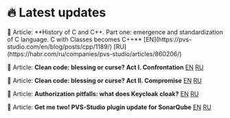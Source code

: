<h1>
 🔥 Latest updates 
</h1>
📃 Article: **History of C and C++. Part one: emergence and standardization of C language. C with Classes becomes C++** [EN](https://pvs-studio.com/en/blog/posts/cpp/1189/) [RU](https://habr.com/ru/companies/pvs-studio/articles/860206/)

📃 Article: **Clean code: blessing or curse? Act I. Confrontation** [EN](https://pvs-studio.com/en/blog/posts/1157/) [RU](https://habr.com/ru/companies/pvs-studio/articles/838840/)

📃 Article: **Clean code: blessing or curse? Act II. Compromise** [EN](https://pvs-studio.com/en/blog/posts/1162/) [RU](https://habr.com/ru/companies/pvs-studio/articles/844794/)

📃 Article: **Authorization pitfalls: what does Keycloak cloak?** [EN](https://pvs-studio.com/en/blog/posts/java/1142/) [RU](https://habr.com/ru/companies/pvs-studio/articles/828406/) 

📃 Article: **Get me two! PVS-Studio plugin update for SonarQube** [EN](https://pvs-studio.com/en/blog/posts/1152/) [RU](https://habr.com/ru/companies/pvs-studio/articles/835382/)


<!--[![GitHub Streak](https://github-readme-streak-stats.herokuapp.com?user=feeelin&theme=dark&hide_border=true&card_width=490)](https://git.io/streak-stats)



**feeelin/feeelin** is a ✨ _special_ ✨ repository because its `README.md` (this file) appears on your GitHub profile.

Here are some ideas to get you started:

- 🔭 I’m currently working on ...
- 🌱 I’m currently lea![react](https://github.com/feeelin/feeelin/assets/115320882/2cc17374-e3e1-4ae5-ba9d-1d43b61b6f17)
rning ...
- 👯 I’m looking to collaborate on ...
- 🤔 I’m looking for help with ...
- 💬 Ask me about ...
- 📫 How to reach me: ...
- 😄 Pronouns: ...
- ⚡ Fun fact: ...
-->
